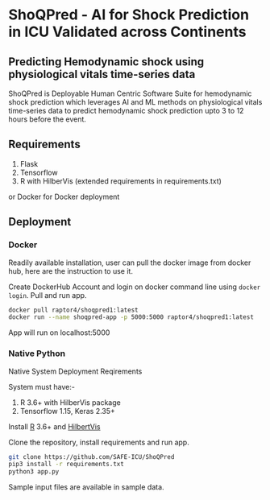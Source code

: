 # ShoQPred - AI for Shock Prediction in ICU Validated across Continents

## Predicting Hemodynamic shock using physiological vitals time-series data
ShoQPred is Deployable Human Centric Software Suite for hemodynamic shock prediction which leverages AI and ML methods on physiological vitals time-series data to predict hemodynamic shock prediction upto 3 to 12 hours before the event.

## Requirements
1. Flask
2. Tensorflow
3. R with HilberVis
(extended requirements in requirements.txt)

or Docker for Docker deployment

## Deployment
### Docker 
Readily available installation, user can pull the docker image from docker hub, here are the instruction to use it.

Create DockerHub Account and login on docker command line using ```docker login```. Pull and run app.

```bash
docker pull raptor4/shoqpred1:latest
docker run --name shoqpred-app -p 5000:5000 raptor4/shoqpred1:latest
```
App will run on localhost:5000

### Native Python
Native System Deployment Reqirements

System must have:-
1. R 3.6+ with HilberVis package
2. Tensorflow 1.15, Keras 2.35+

Install [R](https://cran.r-project.org/bin/windows/base/) 3.6+ and [HilbertVis](https://www.bioconductor.org/packages/release/bioc/html/HilbertVis.html)

Clone the repository, install requirements and run app.

```bash
git clone https://github.com/SAFE-ICU/ShoQPred
pip3 install -r requirements.txt
python3 app.py
```



Sample input files are available in sample data.